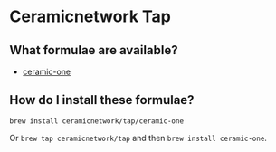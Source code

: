 # Ceramicnetwork Tap

## What formulae are available?

- [ceramic-one](https://github.com/ceramicnetwork/rust-ceramic/)

## How do I install these formulae?

`brew install ceramicnetwork/tap/ceramic-one`

Or `brew tap ceramicnetwork/tap` and then `brew install ceramic-one`.

